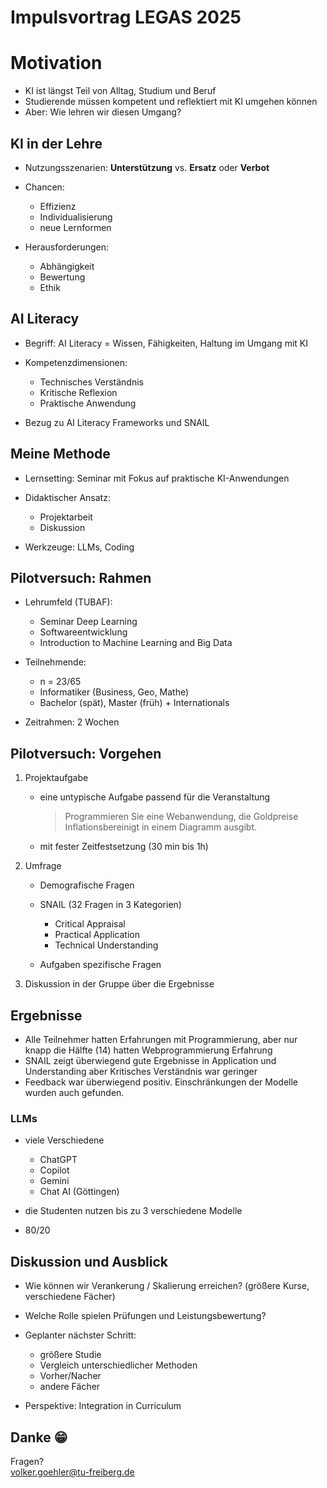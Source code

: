 <!--
author: Volker Göhler
date: 2025-09-07
email: volker.goehler@informatik.tu-freiberg.de
edit: true
-->

# Impulsvortrag LEGAS 2025

Motivation
==========

- KI ist längst Teil von Alltag, Studium und Beruf
- Studierende müssen kompetent und reflektiert mit KI umgehen können
- Aber: Wie lehren wir diesen Umgang?

## KI in der Lehre

- Nutzungsszenarien: **Unterstützung** vs. **Ersatz** oder **Verbot**
- Chancen: 

  - Effizienz
  - Individualisierung
  - neue Lernformen

- Herausforderungen: 

  - Abhängigkeit
  - Bewertung
  - Ethik

## AI Literacy

- Begriff: AI Literacy = Wissen, Fähigkeiten, Haltung im Umgang mit KI
- Kompetenzdimensionen:
  
  - Technisches Verständnis
  - Kritische Reflexion
  - Praktische Anwendung
  
- Bezug zu AI Literacy Frameworks und SNAIL

## Meine Methode

- Lernsetting: Seminar mit Fokus auf praktische KI-Anwendungen
- Didaktischer Ansatz:
  
  - Projektarbeit
  - Diskussion
    
- Werkzeuge: LLMs, Coding

## Pilotversuch: Rahmen

- Lehrumfeld (TUBAF):
  
  - Seminar Deep Learning
  - Softwareentwicklung
  - Introduction to Machine Learning and Big Data
    
- Teilnehmende:
  
  -  n = 23/65
  - Informatiker (Business, Geo, Mathe)
  - Bachelor (spät), Master (früh) + Internationals
    
- Zeitrahmen: 2 Wochen

## Pilotversuch: Vorgehen

1. Projektaufgabe
   - eine untypische Aufgabe passend für die Veranstaltung

     > Programmieren Sie eine Webanwendung, die Goldpreise Inflationsbereinigt in einem Diagramm ausgibt.
     
   - mit fester Zeitfestsetzung (30 min bis 1h)
2. Umfrage
   - Demografische Fragen
   - SNAIL (32 Fragen in 3 Kategorien)
     
     - Critical Appraisal
     - Practical Application
     - Technical Understanding
       
   - Aufgaben spezifische Fragen
3. Diskussion in der Gruppe über die Ergebnisse

## Ergebnisse

- Alle Teilnehmer hatten Erfahrungen mit Programmierung, aber nur knapp die Hälfte (14) hatten Webprogrammierung Erfahrung
- SNAIL zeigt überwiegend gute Ergebnisse in Application und Understanding aber Kritisches Verständnis war geringer
- Feedback war überwiegend positiv. Einschränkungen der Modelle wurden auch gefunden.

### LLMs

- viele Verschiedene
  
  - ChatGPT
  - Copilot
  - Gemini
  - Chat AI (Göttingen)
    
- die Studenten nutzen bis zu 3 verschiedene Modelle
- 80/20

## Diskussion und Ausblick

- Wie können wir Verankerung / Skalierung erreichen? (größere Kurse, verschiedene Fächer)
- Welche Rolle spielen Prüfungen und Leistungsbewertung?


- Geplanter nächster Schritt:
  
  - größere Studie
  - Vergleich unterschiedlicher Methoden
  - Vorher/Nacher
  - andere Fächer
    
- Perspektive: Integration in Curriculum

## Danke 😁 

Fragen?  
volker.goehler@tu-freiberg.de


